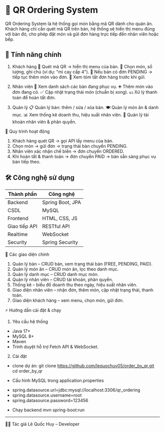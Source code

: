 # 🧾 QR Ordering System

QR Ordering System là hệ thống gọi món bằng mã QR dành cho quán ăn.
Khách hàng chỉ cần quét mã QR trên bàn, hệ thống sẽ hiển thị menu đúng với bàn đó, cho phép đặt món và gửi đơn hàng trực tiếp đến nhân viên hoặc bếp.

## 🚀 Tính năng chính

1. Khách hàng
📱 Quét mã QR → hiển thị menu của bàn.
🛒 Chọn món, số lượng, ghi chú (ví dụ: "mì cay cấp 4").
🔁 Nếu bàn có đơn PENDING → tiếp tục thêm món vào đơn.
🧾 Xem tóm tắt đơn hàng trước khi gửi.

2. Nhân viên
👀 Xem danh sách các bàn đang phục vụ.
➕ Thêm món vào đơn đang có.
✅ Cập nhật trạng thái món (chuẩn bị xong).
💵 Xử lý thanh toán để hoàn tất đơn.

3. Quản lý
📋 Quản lý bàn: thêm / sửa / xóa bàn.
🍽️ Quản lý món ăn & danh mục.
📊 Xem thống kê doanh thu, hiệu suất nhân viên.
👤 Quản lý tài khoản nhân viên & phân quyền.

🔄 Quy trình hoạt động
1. Khách hàng quét QR → gọi API lấy menu của bàn.
2. Chọn món → gửi đơn → trạng thái bàn chuyển PENDING.
3. Nhân viên xác nhận chế biến → đơn chuyển ORDERED.
4. Khi hoàn tất & thanh toán → đơn chuyển PAID → bàn sẵn sàng phục vụ bàn tiếp theo.

## 🛠️ Công nghệ sử dụng

| Thành phần        | Công nghệ       |
|------------------|------------------|
| Backend          | Spring Boot, JPA |
| CSDL             | MySQL            |
| Frontend         | HTML, CSS, JS    |
| Giao tiếp API    | RESTful API      |
| Realtime         | WebSocket        |
| Security         | Spring Security  |

📸 Các giao diện chính
1. Quản lý bàn – CRUD bàn, xem trạng thái bàn (FREE, PENDING, PAID).
2. Quản lý món ăn – CRUD món ăn, lọc theo danh mục.
3. Quản lý danh mục – CRUD danh mục món.
4. Quản lý nhân viên – CRUD tài khoản, phân quyền.
5. Thống kê – biểu đồ doanh thu theo ngày, hiệu suất nhân viên.
6. Giao diện nhân viên – nhận đơn, thêm món, cập nhật trạng thái, thanh toán.
7. Giao diện khách hàng – xem menu, chọn món, gửi đơn.

⚡ Hướng dẫn cài đặt & chạy
1. Yêu cầu hệ thống
-  Java 17+
-  MySQL 8+
-  Maven
-  Trình duyệt hỗ trợ Fetch API & WebSocket.
2. Cài đặt
-  clone dự án:
git clone https://github.com/lequochuy05/order_by_qr.git
cd order_by_qr

-  Cấu hình MySQL trong application.properties
+ spring.datasource.url=jdbc:mysql://localhost:3306/qr_ordering
+ spring.datasource.username=root
+ spring.datasource.password=123456

-  Chạy backend
mvn spring-boot:run
---
👨‍💻 Tác giả
Lê Quốc Huy – Developer
 
